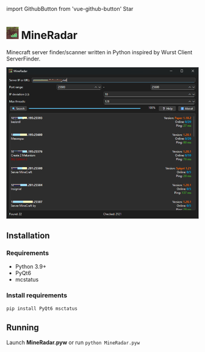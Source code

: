 import GithubButton from 'vue-github-button'
<github-button href="https://github.com/Myp3xx/MineRadar" data-color-scheme="no-preference: light; light: light; dark: dark;" data-icon="octicon-star" data-size="large" aria-label="Star Myp3xx/MineRadar on GitHub">Star</github-button>

# <img src="images/icon.png" width="32"> MineRadar
Minecraft server finder/scanner written in Python inspired by Wurst Client ServerFinder.

![Screenshot](images/screenshot.png)

## Installation

### Requirements
- Python 3.9+
- PyQt6
- mcstatus

### Install requirements
```bash
pip install PyQt6 msctatus
```

## Running
Launch **MineRadar.pyw** or run `python MineRadar.pyw`
